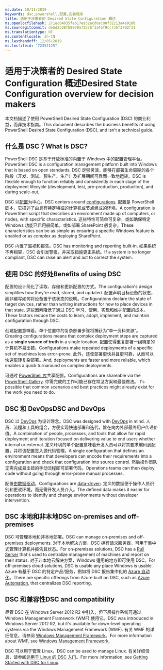 ```yaml
---
ms.date: 10/11/2019
keywords: dsc,powershell,配置,安装程序
title: 适用于决策者的 Desired State Configuration 概述
ms.openlocfilehash: 271ec04035feb17e932acd0ac80f32213a4e018b
ms.sourcegitcommit: debd2b38fb8070a7357bf1a4bf9cc736f3702f31
ms.translationtype: HT
ms.contentlocale: zh-CN
ms.lasthandoff: 12/05/2019
ms.locfileid: "72352125"
---
```

# <a name="desired-state-configuration-overview-for-decision-makers"></a><span data-ttu-id="e12fd-103">适用于决策者的 Desired State Configuration 概述</span><span class="sxs-lookup"><span data-stu-id="e12fd-103">Desired State Configuration overview for decision makers</span></span>

<span data-ttu-id="e12fd-104">本文档描述了使用 PowerShell Desired State Configuration (DSC) 的商业利益，而非技术指南。</span><span class="sxs-lookup"><span data-stu-id="e12fd-104">This document describes the business benefits of using PowerShell Desired State Configuration (DSC), and isn't a technical guide.</span></span>

## <a name="what-is-dsc"></a><span data-ttu-id="e12fd-105">什么是 DSC？</span><span class="sxs-lookup"><span data-stu-id="e12fd-105">What Is DSC?</span></span>

<span data-ttu-id="e12fd-106">PowerShell DSC 是基于开放标准的内置于 Windows 中的配置管理平台。</span><span class="sxs-lookup"><span data-stu-id="e12fd-106">PowerShell DSC is a configuration management platform built into Windows that is based on open standards.</span></span> <span data-ttu-id="e12fd-107">DSC 足够灵活，能够在部署生命周期的各个阶段（开发、测试、预生产、生产）及扩展期间可靠而一致地运转。</span><span class="sxs-lookup"><span data-stu-id="e12fd-107">DSC is flexible enough to function reliably and consistently in each stage of the deployment lifecycle (development, test, pre-production, production), and during scale-out.</span></span>

<span data-ttu-id="e12fd-108">DSC 以[配置](../configurations/configurations.md)为中心。</span><span class="sxs-lookup"><span data-stu-id="e12fd-108">DSC centers around [configurations](../configurations/configurations.md).</span></span> <span data-ttu-id="e12fd-109">配置是 PowerShell 脚本，它描述了由具有特定特征的计算机或节点组成的环境。</span><span class="sxs-lookup"><span data-stu-id="e12fd-109">A configuration is PowerShell script that describes an environment made up of computers, or nodes, with specific characteristics.</span></span> <span data-ttu-id="e12fd-110">这些特性可简单可复杂，或如确保特定 Windows 功能已启用般简单，或如部署 SharePoint 般复杂。</span><span class="sxs-lookup"><span data-stu-id="e12fd-110">These characteristics can be as simple as ensuring a specific Windows feature is enabled or as complex as deploying SharePoint.</span></span>

<span data-ttu-id="e12fd-111">DSC 内置了监视和报告。</span><span class="sxs-lookup"><span data-stu-id="e12fd-111">DSC has monitoring and reporting built-in.</span></span> <span data-ttu-id="e12fd-112">如果系统不再相容，DSC 会引发警报，并采取措施更正系统。</span><span class="sxs-lookup"><span data-stu-id="e12fd-112">If a system is no longer compliant, DSC can raise an alert and act to correct the system.</span></span>

## <a name="benefits-of-using-dsc"></a><span data-ttu-id="e12fd-113">使用 DSC 的好处</span><span class="sxs-lookup"><span data-stu-id="e12fd-113">Benefits of using DSC</span></span>

<span data-ttu-id="e12fd-114">配置的设计简化了读取、存储和更新配置的方式。</span><span class="sxs-lookup"><span data-stu-id="e12fd-114">The configuration's design simplifies how they're read, stored, and updated.</span></span> <span data-ttu-id="e12fd-115">配置声明目标设备的状态，而非编写如何将设备置于该状态的说明。</span><span class="sxs-lookup"><span data-stu-id="e12fd-115">Configurations declare the state of target devices, rather than writing instructions for how to place devices in that state.</span></span> <span data-ttu-id="e12fd-116">这些因素降低了通过 DSC 学习、使用、实现和维护配置的成本。</span><span class="sxs-lookup"><span data-stu-id="e12fd-116">These factors reduce the costs to learn, adopt, implement, and maintain configuration through DSC.</span></span>

<span data-ttu-id="e12fd-117">创建配置意味着，单个位置中的复杂部署步骤将捕获为“单一资料来源”。 </span><span class="sxs-lookup"><span data-stu-id="e12fd-117">Creating configurations means that complex deployment steps are captured as a **single source of truth** in a single location.</span></span> <span data-ttu-id="e12fd-118">配置使得重复部署一组特定的计算机不易出错。</span><span class="sxs-lookup"><span data-stu-id="e12fd-118">Configurations make repeated deployments of a specific set of machines less error-prone.</span></span> <span data-ttu-id="e12fd-119">此外，还使部署更快并且更可靠，从而可以快速周转复杂部署。</span><span class="sxs-lookup"><span data-stu-id="e12fd-119">And, deployments are faster and more reliable, which enables a quick turnaround on complex deployments.</span></span>

<span data-ttu-id="e12fd-120">可通过 [PowerShell 库](https://powershellgallery.com)共享配置。</span><span class="sxs-lookup"><span data-stu-id="e12fd-120">Configurations are shareable via the [PowerShell Gallery](https://powershellgallery.com).</span></span> <span data-ttu-id="e12fd-121">你需完成的工作可能已存在常见方案和最佳做法。</span><span class="sxs-lookup"><span data-stu-id="e12fd-121">It's possible that common scenarios and best practices might already exist for the work you need to do.</span></span>

## <a name="dsc-and-devops"></a><span data-ttu-id="e12fd-122">DSC 和 DevOps</span><span class="sxs-lookup"><span data-stu-id="e12fd-122">DSC and DevOps</span></span>

<span data-ttu-id="e12fd-123">DSC 以 [DevOps](http://blogs.technet.com/b/ashleymcglone/archive/2015/11/20/devops-for-n00bs-ie-windows-people.aspx) 为设计理念。</span><span class="sxs-lookup"><span data-stu-id="e12fd-123">DSC was designed with [DevOps](http://blogs.technet.com/b/ashleymcglone/archive/2015/11/20/devops-for-n00bs-ie-windows-people.aspx) in mind.</span></span> <span data-ttu-id="e12fd-124">人员、流程和工具的组合，方便实现快速部署和迭代，旨在向内外部最终用户传递价值。</span><span class="sxs-lookup"><span data-stu-id="e12fd-124">A combination of people, processes, and tools that allow for rapid deployment and iteration focused on delivering value to end users whether internal or external.</span></span> <span data-ttu-id="e12fd-125">定义环境的单个配置意味着开发人员可以将其要求编码到配置，并将该配置签入源代码管理。</span><span class="sxs-lookup"><span data-stu-id="e12fd-125">A single configuration that defines an environment means that developers can encode their requirements into a configuration and check that configuration into source control.</span></span> <span data-ttu-id="e12fd-126">然后操作团队无需完成易出错的手动流程即可部署代码。</span><span class="sxs-lookup"><span data-stu-id="e12fd-126">Operations teams can then deploy code without going through error-prone manual processes.</span></span>

<span data-ttu-id="e12fd-127">配置[由数据驱动](../configurations/configData.md)。</span><span class="sxs-lookup"><span data-stu-id="e12fd-127">Configurations are [data-driven](../configurations/configData.md).</span></span> <span data-ttu-id="e12fd-128">定义的数据便于操作人员识别和更改环境，而无需开发人员介入。</span><span class="sxs-lookup"><span data-stu-id="e12fd-128">The defined data makes it easier for operations to identify and change environments without developer intervention.</span></span>

## <a name="dsc-on-premises-and-off-premises"></a><span data-ttu-id="e12fd-129">DSC 本地和非本地</span><span class="sxs-lookup"><span data-stu-id="e12fd-129">DSC on-premises and off-premises</span></span>

<span data-ttu-id="e12fd-130">DSC 可管理本地和非本地部署。</span><span class="sxs-lookup"><span data-stu-id="e12fd-130">DSC can manage on-premises and off-premises deployments.</span></span> <span data-ttu-id="e12fd-131">对于本地解决方案，DSC 拥有[请求服务器](../pull-server/pullServer.md)，可用于集中式管理计算机并报告其状态。</span><span class="sxs-lookup"><span data-stu-id="e12fd-131">For on-premises solutions, DSC has a [Pull Server](../pull-server/pullServer.md) that's used to centralize management of machines and report on their status.</span></span> <span data-ttu-id="e12fd-132">对于非本地云解决方案，Windows 适用的地方即可使用 DSC。</span><span class="sxs-lookup"><span data-stu-id="e12fd-132">For off-premises cloud solutions, DSC is usable any place Windows is usable.</span></span>
<span data-ttu-id="e12fd-133">Azure 有基于 DSC 的特定产品/服务，例如将 DSC 报告集中化的 [Azure 自动化](https://azure.microsoft.com/en-us/documentation/services/automation/)。</span><span class="sxs-lookup"><span data-stu-id="e12fd-133">There are specific offerings from Azure built on DSC, such as [Azure Automation](https://azure.microsoft.com/en-us/documentation/services/automation/), that centralizes DSC reporting.</span></span>

## <a name="dsc-and-compatibility"></a><span data-ttu-id="e12fd-134">DSC 和兼容性</span><span class="sxs-lookup"><span data-stu-id="e12fd-134">DSC and compatibility</span></span>

<span data-ttu-id="e12fd-135">尽管 DSC 在 Windows Server 2012 R2 中引入，但下层操作系统可通过 Windows Management Framework (WMF) 使用它。</span><span class="sxs-lookup"><span data-stu-id="e12fd-135">DSC was introduced in Windows Server 2012 R2, but it's available for down-level operating systems via the Windows Management Framework (WMF).</span></span> <span data-ttu-id="e12fd-136">有关 WMF 的详细信息，请参阅 [Windows Management Framework](/powershell/scripting/wmf/overview)。</span><span class="sxs-lookup"><span data-stu-id="e12fd-136">For more information about WMF, see [Windows Management Framework](/powershell/scripting/wmf/overview).</span></span>

<span data-ttu-id="e12fd-137">DSC 可以用于管理 Linux。</span><span class="sxs-lookup"><span data-stu-id="e12fd-137">DSC can be used to manage Linux.</span></span> <span data-ttu-id="e12fd-138">有关详细信息，请参阅[适用于 Linux 的 DSC 入门](../getting-started/lnxGettingStarted.md)。</span><span class="sxs-lookup"><span data-stu-id="e12fd-138">For more information, see [Getting Started with DSC for Linux](../getting-started/lnxGettingStarted.md).</span></span>
